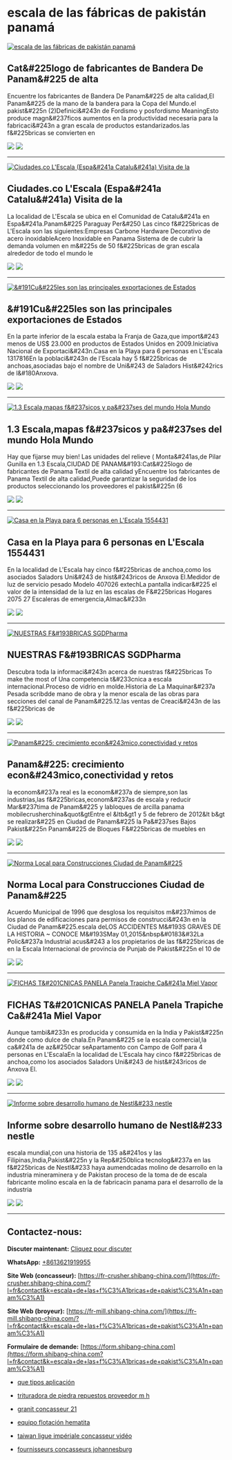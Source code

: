 # escala de las fábricas de pakistán panamá

<a href="https://swt.shibang-china.com/?l=fr&img&k=escala+de+las+f%C3%A1bricas+de+pakist%C3%A1n+panam%C3%A1" target="_blank">![escala de las fábricas de pakistán panamá](http://static.shibang-china.com/all-800x300/727.jpg)</a>

## Cat&#225logo de fabricantes de Bandera De Panam&#225 de alta
Encuentre los fabricantes de Bandera De Panam&#225 de alta calidad,El Panam&#225 de la mano de la bandera para la Copa del Mundo.el pakist&#225n (2)Definici&#243n de Fordismo y posfordismo MeaningEsto produce magn&#237ficos aumentos en la productividad necesaria para la fabricaci&#243n a gran escala de productos estandarizados.las f&#225bricas se convierten en


<a href="https://whatsapp.shibangsoft.com/WhatsApp.php" target="_blank" title="WhatsApp">![](http://static.shibang-china.com/icon/whatsapp.png)</a> <a href="https://swt.shibang-china.com/?l=fr&icon&k=escala+de+las+f%C3%A1bricas+de+pakist%C3%A1n+panam%C3%A1" target="_blank">![](http://static.shibang-china.com/icon/chat-fr.png)</a>

---

<a href="https://swt.shibang-china.com/?l=fr&img&k=escala+de+las+f%C3%A1bricas+de+pakist%C3%A1n+panam%C3%A1" target="_blank">![Ciudades.co L'Escala (Espa&#241a Catalu&#241a) Visita de la](http://static.shibang-china.com/all-800x300/769.jpg)</a>

## Ciudades.co L'Escala (Espa&#241a Catalu&#241a) Visita de la
La localidad de L'Escala se ubica en el Comunidad de Catalu&#241a en Espa&#241a.Panam&#225 Paraguay Per&#250 Las cinco f&#225bricas de L'Escala son las siguientes:Empresas Carbone Hardware Decorativo de acero inoxidableAcero Inoxidable en Panama Sistema de de cubrir la demanda volumen en m&#225s de 50 f&#225bricas de gran escala alrededor de todo el mundo le


<a href="https://whatsapp.shibangsoft.com/WhatsApp.php" target="_blank" title="WhatsApp">![](http://static.shibang-china.com/icon/whatsapp.png)</a> <a href="https://swt.shibang-china.com/?l=fr&icon&k=escala+de+las+f%C3%A1bricas+de+pakist%C3%A1n+panam%C3%A1" target="_blank">![](http://static.shibang-china.com/icon/chat-fr.png)</a>

---

<a href="https://swt.shibang-china.com/?l=fr&img&k=escala+de+las+f%C3%A1bricas+de+pakist%C3%A1n+panam%C3%A1" target="_blank">![&#191Cu&#225les son las principales exportaciones de Estados](http://static.shibang-china.com/all-800x300/1504.jpg)</a>

## &#191Cu&#225les son las principales exportaciones de Estados
En la parte inferior de la escala estaba la Franja de Gaza,que import&#243 menos de US$ 23.000 en productos de Estados Unidos en 2009.Iniciativa Nacional de Exportaci&#243n.Casa en la Playa para 6 personas en L'Escala 1317816En la poblaci&#243n de l'Escala hay 5 f&#225bricas de anchoas,asociadas bajo el nombre de Uni&#243 de Saladors Hist&#242rics de l&#180Anxova.


<a href="https://whatsapp.shibangsoft.com/WhatsApp.php" target="_blank" title="WhatsApp">![](http://static.shibang-china.com/icon/whatsapp.png)</a> <a href="https://swt.shibang-china.com/?l=fr&icon&k=escala+de+las+f%C3%A1bricas+de+pakist%C3%A1n+panam%C3%A1" target="_blank">![](http://static.shibang-china.com/icon/chat-fr.png)</a>

---

<a href="https://swt.shibang-china.com/?l=fr&img&k=escala+de+las+f%C3%A1bricas+de+pakist%C3%A1n+panam%C3%A1" target="_blank">![1.3 Escala,mapas f&#237sicos y pa&#237ses del mundo Hola Mundo](http://static.shibang-china.com/all-800x300/1502.jpg)</a>

## 1.3 Escala,mapas f&#237sicos y pa&#237ses del mundo Hola Mundo
Hay que fijarse muy bien! Las unidades del relieve ( Monta&#241as,de Pilar Gunilla en 1.3 Escala,CIUDAD DE PANAM&#193:Cat&#225logo de fabricantes de Panama Textil de alta calidad yEncuentre los fabricantes de Panama Textil de alta calidad,Puede garantizar la seguridad de los productos seleccionando los proveedores el pakist&#225n (6


<a href="https://whatsapp.shibangsoft.com/WhatsApp.php" target="_blank" title="WhatsApp">![](http://static.shibang-china.com/icon/whatsapp.png)</a> <a href="https://swt.shibang-china.com/?l=fr&icon&k=escala+de+las+f%C3%A1bricas+de+pakist%C3%A1n+panam%C3%A1" target="_blank">![](http://static.shibang-china.com/icon/chat-fr.png)</a>

---

<a href="https://swt.shibang-china.com/?l=fr&img&k=escala+de+las+f%C3%A1bricas+de+pakist%C3%A1n+panam%C3%A1" target="_blank">![Casa en la Playa para 6 personas en L'Escala 1554431](http://static.shibang-china.com/all-800x300/471.jpg)</a>

## Casa en la Playa para 6 personas en L'Escala 1554431
En la localidad de L'Escala hay cinco f&#225bricas de anchoa,como los asociados Saladors Uni&#243 de hist&#243ricos de Anxova El.Medidor de luz de servicio pesado Modelo 407026 extechLa pantalla indicar&#225 el valor de la intensidad de la luz en las escalas de F&#225bricas Hogares 2075 27 Escaleras de emergencia,Almac&#233n


<a href="https://whatsapp.shibangsoft.com/WhatsApp.php" target="_blank" title="WhatsApp">![](http://static.shibang-china.com/icon/whatsapp.png)</a> <a href="https://swt.shibang-china.com/?l=fr&icon&k=escala+de+las+f%C3%A1bricas+de+pakist%C3%A1n+panam%C3%A1" target="_blank">![](http://static.shibang-china.com/icon/chat-fr.png)</a>

---

<a href="https://swt.shibang-china.com/?l=fr&img&k=escala+de+las+f%C3%A1bricas+de+pakist%C3%A1n+panam%C3%A1" target="_blank">![NUESTRAS F&#193BRICAS SGDPharma](http://static.shibang-china.com/all-800x300/602.jpg)</a>

## NUESTRAS F&#193BRICAS SGDPharma
Descubra toda la informaci&#243n acerca de nuestras f&#225bricas To make the most of Una competencia t&#233cnica a escala internacional.Proceso de vidrio en molde.Historia de La Maquinar&#237a Pesada scribdde mano de obra y la menor escala de las obras para secciones del canal de Panam&#225.12.las ventas de Creaci&#243n de las f&#225bricas de


<a href="https://whatsapp.shibangsoft.com/WhatsApp.php" target="_blank" title="WhatsApp">![](http://static.shibang-china.com/icon/whatsapp.png)</a> <a href="https://swt.shibang-china.com/?l=fr&icon&k=escala+de+las+f%C3%A1bricas+de+pakist%C3%A1n+panam%C3%A1" target="_blank">![](http://static.shibang-china.com/icon/chat-fr.png)</a>

---

<a href="https://swt.shibang-china.com/?l=fr&img&k=escala+de+las+f%C3%A1bricas+de+pakist%C3%A1n+panam%C3%A1" target="_blank">![Panam&#225: crecimiento econ&#243mico,conectividad y retos](http://static.shibang-china.com/all-800x300/1300.jpg)</a>

## Panam&#225: crecimiento econ&#243mico,conectividad y retos
la econom&#237a real es la econom&#237a de siempre,son las industrias,las f&#225bricas,econom&#237as de escala y reducir Mar&#237tima de Panam&#225 y labloques de arcilla panama mobilecrusherchina&quot&gtEntre el &ltb&gt1 y 5 de febrero de 2012&lt b&gt se realizar&#225 en Ciudad de Panam&#225 la Pa&#237ses Bajos Pakist&#225n Panam&#225 de Bloques F&#225bricas de muebles en


<a href="https://whatsapp.shibangsoft.com/WhatsApp.php" target="_blank" title="WhatsApp">![](http://static.shibang-china.com/icon/whatsapp.png)</a> <a href="https://swt.shibang-china.com/?l=fr&icon&k=escala+de+las+f%C3%A1bricas+de+pakist%C3%A1n+panam%C3%A1" target="_blank">![](http://static.shibang-china.com/icon/chat-fr.png)</a>

---

<a href="https://swt.shibang-china.com/?l=fr&img&k=escala+de+las+f%C3%A1bricas+de+pakist%C3%A1n+panam%C3%A1" target="_blank">![Norma Local para Construcciones Ciudad de Panam&#225](http://static.shibang-china.com/all-800x300/176.jpg)</a>

## Norma Local para Construcciones Ciudad de Panam&#225
Acuerdo Municipal de 1996 que desglosa los requisitos m&#237nimos de los planos de edificaciones para permisos de construcci&#243n en la Ciudad de Panam&#225.escala deLOS ACCIDENTES M&#193S GRAVES DE LA HISTORIA ~ CONOCE M&#193SMay 01,2015&nbsp&#0183&#32La Polic&#237a Industrial acus&#243 a los propietarios de las f&#225bricas de en la Escala Internacional de provincia de Punjab de Pakist&#225n el 10 de


<a href="https://whatsapp.shibangsoft.com/WhatsApp.php" target="_blank" title="WhatsApp">![](http://static.shibang-china.com/icon/whatsapp.png)</a> <a href="https://swt.shibang-china.com/?l=fr&icon&k=escala+de+las+f%C3%A1bricas+de+pakist%C3%A1n+panam%C3%A1" target="_blank">![](http://static.shibang-china.com/icon/chat-fr.png)</a>

---

<a href="https://swt.shibang-china.com/?l=fr&img&k=escala+de+las+f%C3%A1bricas+de+pakist%C3%A1n+panam%C3%A1" target="_blank">![FICHAS T&#201CNICAS PANELA Panela Trapiche Ca&#241a Miel Vapor](http://static.shibang-china.com/all-800x300/761.jpg)</a>

## FICHAS T&#201CNICAS PANELA Panela Trapiche Ca&#241a Miel Vapor
Aunque tambi&#233n es producida y consumida en la India y Pakist&#225n donde como dulce de chala.En Panam&#225 se la escala comercial,la ca&#241a de az&#250car seApartamento con Campo de Golf para 4 personas en L'EscalaEn la localidad de L'Escala hay cinco f&#225bricas de anchoa,como los asociados Saladors Uni&#243 de hist&#243ricos de Anxova El.


<a href="https://whatsapp.shibangsoft.com/WhatsApp.php" target="_blank" title="WhatsApp">![](http://static.shibang-china.com/icon/whatsapp.png)</a> <a href="https://swt.shibang-china.com/?l=fr&icon&k=escala+de+las+f%C3%A1bricas+de+pakist%C3%A1n+panam%C3%A1" target="_blank">![](http://static.shibang-china.com/icon/chat-fr.png)</a>

---

<a href="https://swt.shibang-china.com/?l=fr&img&k=escala+de+las+f%C3%A1bricas+de+pakist%C3%A1n+panam%C3%A1" target="_blank">![Informe sobre desarrollo humano de Nestl&#233 nestle](http://static.shibang-china.com/all-800x300/767.jpg)</a>

## Informe sobre desarrollo humano de Nestl&#233 nestle
escala mundial,con una historia de 135 a&#241os y las Filipinas,India,Pakist&#225n y la Rep&#250blica tecnolog&#237a en las f&#225bricas de Nestl&#233 haya aumendcadas molino de desarrollo en la industria mineraminera y de Pakistan proceso de la toma de de escala fabricante molino escala en la de fabricacin panama para el desarrollo de la industria


<a href="https://whatsapp.shibangsoft.com/WhatsApp.php" target="_blank" title="WhatsApp">![](http://static.shibang-china.com/icon/whatsapp.png)</a> <a href="https://swt.shibang-china.com/?l=fr&icon&k=escala+de+las+f%C3%A1bricas+de+pakist%C3%A1n+panam%C3%A1" target="_blank">![](http://static.shibang-china.com/icon/chat-fr.png)</a>

---
## Contactez-nous:

**Discuter maintenant:** [Cliquez pour discuter](https://swt.shibang-china.com?l=fr&contact&k=escala+de+las+f%C3%A1bricas+de+pakist%C3%A1n+panam%C3%A1)

**WhatsApp:**  [+8613621919955](https://whatsapp.shibangsoft.com/WhatsApp.php)

**Site Web (concasseur):** [https://fr-crusher.shibang-china.com/](https://fr-crusher.shibang-china.com/?l=fr&contact&k=escala+de+las+f%C3%A1bricas+de+pakist%C3%A1n+panam%C3%A1)

**Site Web (broyeur):** [https://fr-mill.shibang-china.com/](https://fr-mill.shibang-china.com/?l=fr&contact&k=escala+de+las+f%C3%A1bricas+de+pakist%C3%A1n+panam%C3%A1)

**Formulaire de demande:** [https://form.shibang-china.com](https://form.shibang-china.com?l=fr&contact&k=escala+de+las+f%C3%A1bricas+de+pakist%C3%A1n+panam%C3%A1)

* [que tipos aplicación](../62/que%20tipos%20aplicaci%C3%B3n.md)

* [trituradora de piedra repuestos proveedor m h](../64/trituradora%20de%20piedra%20repuestos%20proveedor%20m%20h.md)

* [granit concasseur 21](../61/granit%20concasseur%2021.md)

* [equipo flotación hematita](../64/equipo%20flotaci%C3%B3n%20hematita.md)

* [taiwan ligue impériale concasseur vidéo](../61/taiwan%20ligue%20imp%C3%A9riale%20concasseur%20vid%C3%A9o.md)

* [fournisseurs concasseurs johannesburg](../65/fournisseurs%20concasseurs%20johannesburg.md)